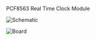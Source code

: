 PCF8563 Real Time Clock Module

![Schematic](images/PCF8563-Bob-v.1.0.sch.png)

![Board](images/PCF8563-Bob-v.1.0.brd.png)

